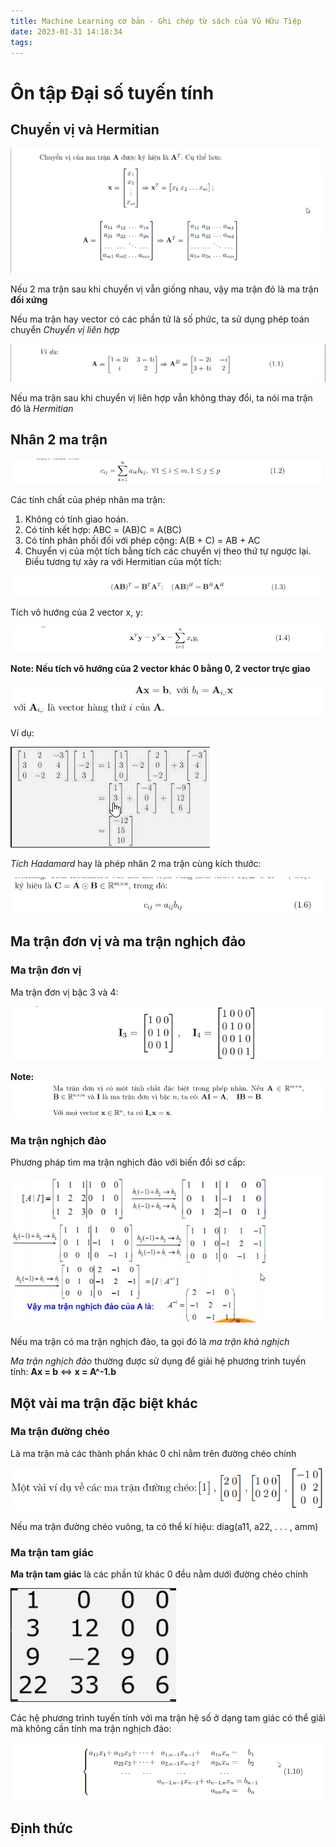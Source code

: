 ```yaml
---
title: Machine Learning cơ bản - Ghi chép từ sách của Vũ Hữu Tiệp
date: 2023-01-31 14:18:34
tags:
---
```


# Ôn tập Đại số tuyến tính

## Chuyển vị và Hermitian

![](/images/MLPost/Screenshot_1.png)

Nếu 2 ma trận sau khi chuyển vị vẫn giống nhau, vậy ma trận đó là ma trận <b>đối xứng</b>

Nếu ma trận hay vector có các phần tử là số phức, ta sử dụng phép toán chuyển <i>Chuyển vị liên hợp</i>

![](/images/MLPost/Screenshot_2.png)

Nếu ma trận sau khi chuyển vị liên hợp vẫn không thay đổi, ta nói ma trận đó là <i>Hermitian</i>

## Nhân 2 ma trận

![](/images/MLPost/Screenshot_3.png)

Các tính chất của phép nhân ma trận:

1. Không có tính giao hoán.
2. Có tính kết hợp: ABC = (AB)C = A(BC)
3. Có tính phân phối đối với phép cộng: A(B + C) = AB + AC
4. Chuyển vị của một tích bằng tích các chuyển vị theo thứ tự ngược lại. Điều tương tự xảy ra với Hermitian của một tích:

![](/images/MLPost/Screenshot_4.png)

Tích vô hướng của 2 vector x, y:

![](/images/MLPost/Screenshot_5.png)

<b>Note: Nếu tích vô hướng của 2 vector khác 0 bằng 0, 2 vector trực giao</b>

![](/images/MLPost/Screenshot_7.png)

Ví dụ:

![](/images/MLPost/Screenshot_6.png)

<i>Tích Hadamard</i> hay là phép nhân 2 ma trận cùng kích thước:

![](/images/MLPost/Screenshot_8.png)

## Ma trận đơn vị và ma trận nghịch đảo

### Ma trận đơn vị

Ma trận đơn vị bậc 3 và 4:

![](/images/MLPost/Screenshot_9.png)

<b>Note: </b>
![](/images/MLPost/Screenshot_10.png)

### Ma trận nghịch đảo

Phương pháp tìm ma trận nghịch đảo với biến đổi sơ cấp:

![](/images/MLPost/Screenshot_11.png)

Nếu ma trận có ma trận nghịch đảo, ta gọi đó là <i>ma trận khả nghịch</i>

<i>Ma trận nghịch đảo</i> thường được sử dụng để giải hệ phương trình tuyến tính: <b>Ax = b</b> <=> <b>x = A^-1.b</b>

## Một vài ma trận đặc biệt khác

### Ma trận đường chéo

Là ma trận mà các thành phần khác 0 chỉ nằm trên đường chéo chính

![](/images/MLPost/Screenshot_12.png)

Nếu ma trận đường chéo vuông, ta có thể kí hiệu:  diag(a11, a22, . . . , amm)

### Ma trận tam giác

<b>Ma trận tam giác</b> là các phần tử khác 0 đều nằm dưới đường chéo chính

![](/images/MLPost/Screenshot_13.png)

Các hệ phương trình tuyến tính với ma trận hệ số ở dạng tam giác có thể giải mà không cần tính ma trận nghịch đảo:

![](/images/MLPost/Screenshot_14.png)

## Định thức

